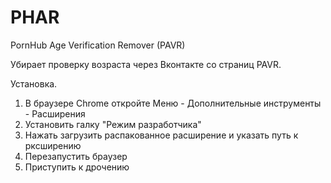 # PHAR
PornHub Age Verification Remover (PAVR)

Убирает проверку возраста через Вконтакте со страниц PAVR.

Установка.
1. В браузере Chrome откройте Меню - Дополнительные инструменты - Расширения
2. Установить галку "Режим разработчика"
3. Нажать загрузить распакованное расширение и указать путь к рксширению
4. Перезапустить браузер
5. Приступить к дрочению

